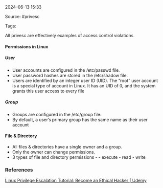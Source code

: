 
2024-06-13 15:33

Source: #privesc 

Tags: 

All privesc are effectively examples of access control violations.

#### Permissions in Linux
##### User 
- User accounts are configured in the /etc/passwd file. 
- User password hashes are stored in the /etc/shadow file.
- Users are identified by an integer user ID (UID). The “root” user account is a special type of account in Linux. It has an UID of 0, and the system grants this user access to every file
##### Group
- Groups are configured in the /etc/group file. 
- By default, a user’s primary group has the same name as their user account
#### File & Directory  
- All files & directories have a single owner and a group.
- Only the owner can change permissions.
- 3 types of file and directory permissions - 
		- execute
		- read
		- write 


### References

[Linux Privilege Escalation Tutorial: Become an Ethical Hacker | Udemy](https://www.udemy.com/course/linux-privilege-escalation/)
